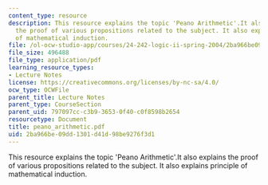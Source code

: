 ```yaml
---
content_type: resource
description: This resource explains the topic 'Peano Arithmetic'.It also explains
  the proof of various propositions related to the subject. It also explains principle
  of mathematical induction.
file: /ol-ocw-studio-app/courses/24-242-logic-ii-spring-2004/2ba966be09dd1301d41d98be9276f3d1_peano_arithmetic.pdf
file_size: 496488
file_type: application/pdf
learning_resource_types:
- Lecture Notes
license: https://creativecommons.org/licenses/by-nc-sa/4.0/
ocw_type: OCWFile
parent_title: Lecture Notes
parent_type: CourseSection
parent_uid: 797097cc-c3b9-3653-0f40-c0f8598b2654
resourcetype: Document
title: peano_arithmetic.pdf
uid: 2ba966be-09dd-1301-d41d-98be9276f3d1
---
```

This resource explains the topic 'Peano Arithmetic'.It also explains the proof of various propositions related to the subject. It also explains principle of mathematical induction.